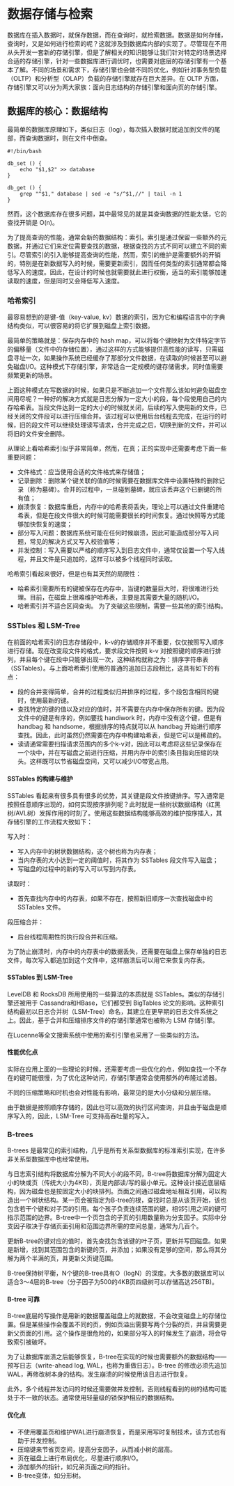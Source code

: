 # 数据存储与检索
数据库在插入数据时，就保存数据，而在查询时，就检索数据。数据是如何存储，查询时，又是如何进行检索的呢？这就涉及到数据库内部的实现了。尽管现在不用从头开发一套新的存储引擎，但是了解相关的知识能够让我们针对特定的场景选择合适的存储引擎，针对一些数据库进行调优时，也需要对底层的存储引擎有一个基本了解。不同的场景和需求下，存储引擎也会做不同的优化，例如针对事务型负载（OLTP）和分析型（OLAP）负载的存储引擎就存在巨大差异。在 OLTP 方面，存储引擎又可以分为两大家族：面向日志结构的存储引擎和面向页的存储引擎。

## 数据库的核心：数据结构
最简单的数据库原理如下，类似日志（log），每次插入数据时就追加到文件的尾部，而查询数据时，则在文件中倒查。
```Shell
#!/bin/bash

db_set () {
    echo "$1,$2" >> database
}

db_get () {
    grep "^$1," database | sed -e "s/^$1,//" | tail -n 1
}
```
然而，这个数据库存在很多问题，其中最常见的就是其查询数据的性能太低，它的查找开销是 O(n)。

为了提高查询的性能，通常会新的数据结构：索引。索引是通过保留一些额外的元数据，并通过它们来定位需要查找的数据，根据查找的方式不同可以建立不同的索引。尽管索引的引入能够提高查询的性能，然而，索引的维护是需要额外的开销的，特别是在新数据写入的时候，需要更新索引，因而任何类型的索引通常都会降低写入的速度。因此，在设计的时候也就需要就此进行权衡，适当的索引能够加速读取的速度，但是同时又会降低写入速度。

### 哈希索引
最容易想到的是键-值（key-value, kv）数据的索引，因为它和编程语言中的字典结构类似，可以很容易的将它扩展到磁盘上索引数据。

最简单的策略就是：保存内存中的 hash map，可以将每个键映射为文件特定字节的偏移量（文件中的存储位置），通过这样的方式能够提供高性能的读写，只需磁盘寻址一次，如果操作系统已经缓存了那部分文件数据，在读取的时候甚至可以避免磁盘I/O。这种模式下存储引擎，非常适合一定规模的键存储需求，同时值需要频繁更新的场景。

上面这种模式在写数据的时候，如果只是不断追加一个文件那么该如何避免磁盘空间用尽呢？一种好的解决方式就是日志分解为一定大小的段，每个段使用自己的内存哈希表。当段文件达到一定的大小的时候就关闭，后续的写入使用新的文件，已经关闭的文件段可以进行压缩合并。该过程可以使用后台线程去完成，在运行的时候，旧的段文件可以继续处理读写请求，合并完成之后，切换到新的文件，并可以将旧的文件安全删除。

从理论上看哈希索引似乎非常简单，然而，在真；正的实现中还需要考虑下面一些重要问题：
* 文件格式：应当使用合适的文件格式来存储值；
* 记录删除：删除某个键关联的值的时候需要在数据库文件中设置特殊的删除记录（称为墓碑）。合并的过程中，一旦碰到墓碑，就应该丢弃这个已删键的所有值；
* 崩溃恢复：数据库重启，内存中的哈希表将丢失，理论上可以通过文件重建哈希表，但是在段文件很大的时候可能需要很长的时间恢复。通过快照等方式能够加快恢复的速度；
* 部分写入问题：数据库系统可能在任何时候崩溃，因此可能造成部分写入问题，常见的解决方式又写入校验值等；
* 并发控制：写入需要以严格的顺序写入到日志文件中，通常仅设置一个写入线程，并且文件是只追加的，这样可以被多个线程同时读取。

哈希索引看起来很好，但是也有其天然的局限性：
* 哈希索引需要所有的键被保存在内存中，当键的数量巨大时，将很难进行处理。目前，在磁盘上很难维护哈希表，主要是其需要大量的随机I/O。
* 哈希索引并不适合区间查询。
为了突破这些限制，需要一些其他的索引结构。


### SSTbles 和 LSM-Tree
在前面的哈希索引的日志存储段中，k-v的存储顺序并不重要，仅仅按照写入顺序进行存储。现在改变段文件的格式，要求段文件按照 k-v 对按照键的顺序进行排列，并且每个键在段中只能够出现一次，这种结构就称之为：排序字符串表（SSTables）。与上面哈希索引使用的普通的追加日志段相比，这具有如下的有点：
* 段的合并变得简单，合并的过程类似归并排序的过程，多个段包含相同的键时，使用最新的键。
* 查找特定的键的值以及对应的值时，并不需要在内存中保存所有的键。因为段文件中的键是有序的，例如要找 handiwork 时，内存中没有这个键，但是有 handbag 和 handsome，根据排序的特点就可以从 handbag 开始进行顺序查找。因此，此时虽然仍然需要在内存中构建哈希表，但是它可以是稀疏的。
* 读请通常需要扫描请求范围内的多个k-v对，因此可以考虑将这些记录保存在一个块中，并在写磁盘之前进行压缩，并用内存中的索引条目指向压缩的块头。这样既可以节省磁盘空间，又可以减少I/O带宽占用。

#### SSTables 的构建与维护
SSTables 看起来有很多具有很多的优势，其关键是段文件按键排序。写入通常是按照任意顺序出现的，如何实现按序排列呢？此时就是一些树状数据结构（红黑树/AVL树）发挥作用的时刻了。使用这些数据结构能够高效的维护按序插入，其存储引擎的工作流程大致如下：

写入时：
* 写入内存中的树状数据结构，这个树也称为内存表；
* 当内存表的大小达到一定的阈值时，将其作为 SSTables 段文件写入磁盘；
* 写磁盘的过程中的新的写入可以写到内存表。

读取时：
* 首先查找内存中的内存表，如果不存在，按照新旧顺序一次查找磁盘中的 SSTables 文件。

段压缩合并：
* 后台线程周期性的执行段合并和压缩。

为了防止崩溃时，内存中的内存表中的数据丢失，还需要在磁盘上保存单独的日志文件，每次写入都追加到这个文件中，这样崩溃后可以用它来恢复内存表。

#### SSTables 到 LSM-Tree
LevelDB 和 RocksDB 所用使用的一些算法的本质就是 SSTables。类似的存储引擎还被用于 Cassandra和HBase，它们都受到 BigTables 论文的影响。这种索引结构最初以日志合并树（LSM-Tree）命名，其建立在更早期的日志文件系统之上。因此，基于合并和压缩排序文件的存储引擎通常也被称为 LSM 存储引擎。

在Lucenne等全文搜索系统中使用的索引引擎也采用了一些类似的方法。

#### 性能优化点
实际在应用上面的一些理论的时候，还需要考虑一些优化的点，例如查找一个不存在的键可能很慢，为了优化这种访问，存储引擎通常会使用额外的布隆过滤器。

不同的压缩策略和时机也会对性能有影响，最常见的是大小分级和分层压缩。

由于数据是按照顺序存储的，因此也可以高效的执行区间查询，并且由于磁盘是顺序写入的，因此，LSM-Tree 可支持高吞吐量的写入。

### B-trees
B-trees 是最常见的索引结构，几乎是所有关系型数据库的标准索引实现，在许多非关系型数据库中也经常使用。

与日志索引结构将数据库分解为不同大小的段不同，B-tree将数据库分解为固定大小的块或页（传统大小为4KB），页是内部读/写的最小单元。这种设计接近底层结构，因为磁盘也是按固定大小的块排列。页面之间通过磁盘地址相互引用，可以构造出一个树状结构。某一页会被指定为B-tree的根，查找时总是从该页开始，该也包含若干个键和对子页的引用。每个孩子负责连续范围的键，相邻引用之间的键可指示范围的边界。B-tree中一个页包含的子页的引用数量称为分支因子。实际中分支因子取决于存储页面引用和范围边界所需的空间总量，通常为几百个。

更新B-tree的键对应的值时，首先查找包含该键的叶子页，更新并写回磁盘。如果是新增，找到其范围包含的新键的页，并添加；如果没有足够的空间，那么将其分解为两个半满的页，并更新父页键范围。

B-tree保持树平衡，N个键的B-tree具有O（logN）的深度。大多数的数据库可以适合3～4层的B-tree（分子因子为500的4KB页四级树可以存储高达256TB)。

#### B-tree 可靠
B-tree底层的写操作是用新的数据覆盖磁盘上的就数据，不会改变磁盘上的存储位置。但是某些操作会覆盖不同的页，例如页溢出需要写两个分裂的页，并且需要更新父页面的引用。这个操作是很危险的，如果部分写入的时候发生了崩溃，将会导致索引被破坏。

为了让数据库崩溃之后能够恢复，B-tree在实现的时候也需要额外的数据结构——预写日志（write-ahead log, WAL，也称为重做日志）。B-tree 的修改必须先追加WAL，再修改树本身的结构。发生崩溃的时候使用该日志进行恢复。

此外，多个线程并发访问的时候还需要做并发控制，否则线程看到的树的结构可能处于不一致的状态。通常使用轻量级的锁保护相应的数据结构。

#### 优化点
* 不使用覆盖页和维护WAL进行崩溃恢复，而是采用写时复制技术，该方式也有助于并发控制。
* 压缩键来节省页空间，提高分支因子，从而减小树的层高。
* 页在磁盘上进行布局优化，尽量进行顺序I/O。
* 添加额外的指针，如兄弟页面之间的指针。
* B-tree变体，如分形树。
